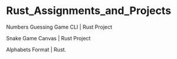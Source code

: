 # Rust_Assignments_and_Projects


Numbers Guessing Game CLI | Rust Project

Snake Game Canvas | Rust Project

Alphabets Format | Rust. 
